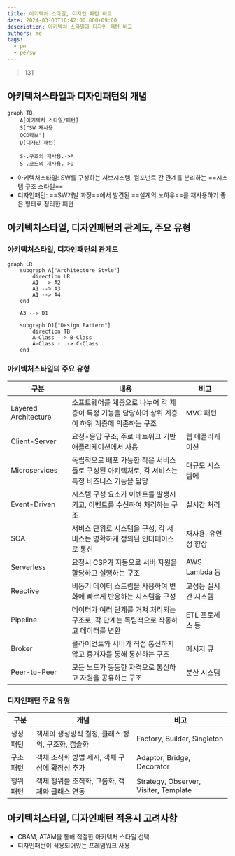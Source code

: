 ```yaml
---
title: 아키텍처 스타일, 디자인 패턴 비교
date: 2024-03-03T10:42:00.000+09:00
description: 아키텍처 스타일과 디자인 패턴 비교
authors: me
tags:
  - pe
  - pe/sw
---
```


> 131

## 아키텍처스타일과 디자인패턴의 개념

```mermaid
graph TB;
    A[아키텍처 스타일/패턴]
    S["SW 재사용
    QCD확보"]
    D[디자인 패턴]

    S-.구조의 재사용.->A
    S-.코드의 재사용.->D
```

- 아키텍처스타일: SW를 구성하는 서브시스템, 컴포넌트 간 관계를 분리하는 ==시스템 구조 스타일==
- 디자인패턴: ==SW개발 과정==에서 발견된 ==설계의 노하우==를 재사용하기 좋은 형태로 정리한 패턴

## 아키텍처스타일, 디자인패턴의 관계도, 주요 유형

### 아키텍처스타일, 디자인패턴의 관계도

```mermaid
graph LR
    subgraph A["Architecture Style"]
        direction LR
        A1 --> A2
        A1 --> A3
        A1 --> A4
    end

    A3 --> D1

    subgraph D1["Design Pattern"]
        direction TB
        A-Class --> B-Class
        A-Class -..-> C-Class
    end
```

### 아키텍처스타일의 주요 유형

| 구분 | 내용 | 비고 |
|---|---|---|
| Layered Architecture | 소프트웨어를 계층으로 나누어 각 계층이 특정 기능을 담당하며 상위 계층이 하위 계층에 의존하는 구조 | MVC 패턴 |
| Client-Server | 요청-응답 구조, 주로 네트워크 기반 애플리케이션에서 사용 | 웹 애플리케이션 |
| Microservices | 독립적으로 배포 가능한 작은 서비스들로 구성된 아키텍처로, 각 서비스는 특정 비즈니스 기능을 담당 | 대규모 시스템에 |
| Event-Driven | 시스템 구성 요소가 이벤트를 발생시키고, 이벤트를 수신하여 처리하는 구조 | 실시간 처리 |
| SOA | 서비스 단위로 시스템을 구성, 각 서비스는 명확하게 정의된 인터페이스로 통신 | 재사용, 유연성 향상 |
| Serverless | 요청시 CSP가 자동으로 서버 자원을 할당하고 실행하는 구조 | AWS Lambda 등 |
| Reactive | 비동기 데이터 스트림을 사용하여 변화에 빠르게 반응하는 시스템을 구성 | 고성능 실시간 시스템 |
| Pipeline | 데이터가 여러 단계를 거쳐 처리되는 구조로, 각 단계는 독립적으로 작동하고 데이터를 변환 | ETL 프로세스 등 |
| Broker | 클라이언트와 서버가 직접 통신하지 않고 중개자를 통해 통신하는 구조 | 메시지 큐 |
| Peer-to-Peer | 모든 노드가 동등한 자격으로 통신하고 자원을 공유하는 구조 | 분산 시스템 |

### 디자인패턴 주요 유형

| 구분     | 개념                                              | 비고                                  |
| -------- | ------------------------------------------------- | ------------------------------------- |
| 생성패턴 | 객체의 생성방식 결정, 클래스 정의, 구조화, 캡슐화 | Factory, Builder, Singleton           |
| 구조패턴 | 객체 조직화 방법 제시, 객체 구성에 확장성 추가    | Adaptor, Bridge, Decorator            |
| 행위패턴 | 객체 행위를 조직화, 그룹화, 객체와 클래스 연동    | Strategy, Observer, Visiter, Template |

## 아키텍처스타일, 디자인패턴 적용시 고려사항

- CBAM, ATAM을 통해 적절한 아키텍처 스타일 선택
- 디자인패턴이 적용되어있는 프레임워크 사용

